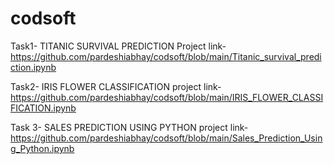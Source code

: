 # codsoft
Task1- TITANIC SURVIVAL PREDICTION
Project link-https://github.com/pardeshiabhay/codsoft/blob/main/Titanic_survival_prediction.ipynb

Task2- IRIS FLOWER CLASSIFICATION
project link-https://github.com/pardeshiabhay/codsoft/blob/main/IRIS_FLOWER_CLASSIFICATION.ipynb

Task 3- SALES PREDICTION USING PYTHON
project link-https://github.com/pardeshiabhay/codsoft/blob/main/Sales_Prediction_Using_Python.ipynb
